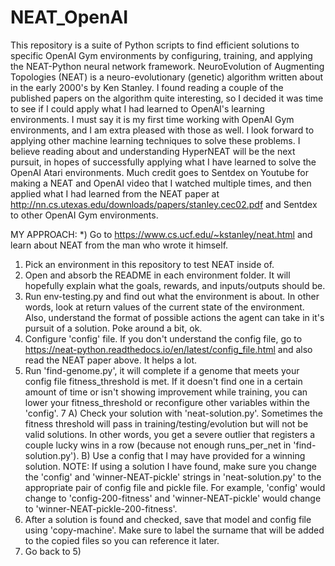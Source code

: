 # NEAT_OpenAI

This repository is a suite of Python scripts to find efficient solutions to specific OpenAI Gym environments by configuring, training, and applying the NEAT-Python neural network framework. NeuroEvolution of Augmenting Topologies (NEAT) is a neuro-evolutionary (genetic) algorithm written about in the early 2000's by Ken Stanley. I found reading a couple of the published papers on the algorithm quite interesting, so I decided it was time to see if I could apply what I had learned to OpenAI's learning environments. I must say it is my first time working with OpenAI Gym environments, and I am extra pleased with those as well. I look forward to applying other machine learning techniques to solve these problems. I believe reading about and understanding HyperNEAT will be the next pursuit, in hopes of successfully applying what I have learned to solve the OpenAI Atari environments. Much credit goes to Sentdex on Youtube for making a NEAT and OpenAI video that I watched multiple times, and then applied what I had learned from the NEAT paper at http://nn.cs.utexas.edu/downloads/papers/stanley.cec02.pdf and Sentdex to other OpenAI Gym environments.

MY APPROACH:
*) Go to https://www.cs.ucf.edu/~kstanley/neat.html and learn about NEAT from the man who wrote it himself.
1) Pick an environment in this repository to test NEAT inside of.
2) Open and absorb the README in each environment folder. It will hopefully explain what the goals, rewards, and inputs/outputs should be.
3) Run env-testing.py and find out what the environment is about. In other words, look at return values of the current state of the environment. Also, understand the format of possible actions the agent can take in it's pursuit of a solution. Poke around a bit, ok. 
5) Configure 'config' file. If you don't understand the config file, go to https://neat-python.readthedocs.io/en/latest/config_file.html and also read the NEAT paper above. It helps a lot.
6) Run 'find-genome.py', it will complete if a genome that meets your config file fitness_threshold is met. If it doesn't find one in a certain amount of time or isn't showing improvement while training, you can lower your fitness_threshold or reconfigure other variables within the 'config'.
7 
    A) Check your solution with 'neat-solution.py'. Sometimes the fitness threshold will pass in training/testing/evolution but will not be valid solutions. In other words, you get a severe outlier that registers a couple lucky wins in a row (because not enough runs_per_net in 'find-solution.py').
    B) Use a config that I may have provided for a winning solution.
     NOTE: If using a solution I have found, make sure you change the 'config' and 'winner-NEAT-pickle' strings in 'neat-solution.py' to the appropriate pair of config file and pickle file. For example, 'config' would change to 'config-200-fitness' and 'winner-NEAT-pickle' would change to 'winner-NEAT-pickle-200-fitness'.
7) After a solution is found and checked, save that model and config file using 'copy-machine'. Make sure to label the surname that will be added to the copied files so you can reference it later. 
8) Go back to 5)
